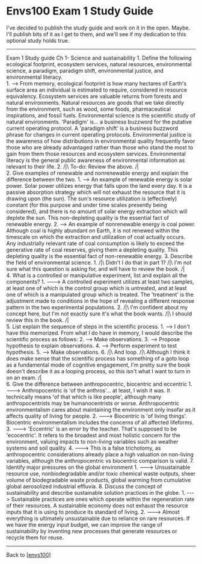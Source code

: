 # Envs100 Exam 1 Study Guide

I've decided to publish the study guide and work on it in the open.  Maybe.  I'll publish bits of it as I get to them, and we'll see if my dedication to this optional study holds true.

---
Exam 1 Study guide 
    Ch 1- Science and sustainability
        1. Define the following ecological footprint, ecosystem services, natural resources, environmental science, a paradigm, paradigm shift, environmental justice, and environmental literacy.  
           1. -->  From memory, ecological footprint is how many hectares of Earth's surface area an individual is estimated to require, considered in resource equivalency.  Ecosystem services are valuable returns from forests and natural environments.  Natural resources are goods that we take directly from the environment, such as wood, some foods, pharmaceutical inspirations, and fossil fuels.  Environmental science is the scientific study of natural environments.  'Paradigm' is... a business buzzword for the putative current operating protocol.  A 'paradigm shift' is a business buzzword phrase for changes in current operating protocols.  Environmental justice is the awareness of how distributions in environmental quality frequently favor those who are already advantaged rather than those who stand the most to gain from them those resources and ecosystem services.  Environmental literacy is the general public awareness of environmental information as relevant to their life.
           2. /|\ To-do:  Review the above.  /|\
        2. Give examples of renewable and nonrenewable energy and explain the difference between the two. 
           1. -->  An example of renewable energy is solar power.  Solar power utilizes energy that falls upon the land every day.  It is a passive absorption strategy which will not exhaust the resource that it is drawing upon (the sun).  The sun's resource utilization is (effectively) constant (for this purpose and under time scales presently being considered), and there is no amount of solar energy extraction which will deplete the sun.  This non-depleting quality is the essential fact of renewable energy.
           2. -->  An example of nonrenewable energy is coal power.  Although coal is highly abundant on Earth, it is not renewed within the timescale on which the extraction and utilization of coal actually occurs.  Any industrially relevant rate of coal consumption is likely to exceed the generative rate of coal reserves, giving them a depleting quality.  This depleting quality is the essential fact of non-renewable energy.
        3. Describe the field of environmental science.
           1. /|\ Didn't I do that in part 1?  /|\  I'm not sure what this question is asking for, and will have to review the book.  /|\
        4. What is a controlled or manipulative experiment, list and explain all the components?
           1. --->  A controlled experiment utilizes at least two samples, at least one of which is the control group which is untreated, and at least one of which is a manipulated group which is treated.  The 'treatment' is the adjustment made to conditions in the hope of revealing a different response pattern in the two experimental populations.
           2. /|\  I'm confident about my concept here, but I'm not exactly sure it's what the book wants.  /|\  I should review this in the book.  /|\
        5. List explain the sequence of steps in the scientific process.
           1. -->  I don't have this memorized.  From what I do have in memory, I would describe the scientific process as follows:
           2. -->  Make observations.
           3. -->  Propose hypothesis to explain observations.
           4. -->  Perform experiment to test hypothesis.
           5. -->  Make observations.
           6. /|\  And loop.  /|\  Although I think it does make sense that the scientific process has something of a goto loop as a fundamental mode of cognitive engagement, I'm pretty sure the book doesn't describe it as a looping process, so this isn't what I want to turn in on an exam.  /|\
        6. Give the difference between anthropocentric, biocentric and eccentric 
           1. --->  Anthropocentric is 'of the anthros'... at least, I wish it was.  It technically means 'of that which is like people', although many anthropocentrists may be humanocentrists or worse.  Anthropocentric environmentalism cares about maintaining the environment only insofar as it affects quality of living for people.
           2. --->  Biocentric is 'of living things'.  Biocentric environmentalism includes the concerns of all affected lifeforms.
           3. --->  'Eccentric' is an error by the teacher.  That's supposed to be 'ecocentric'.  It refers to the broadest and most holistic concern for the environment, valuing impacts to non-living variables such as weather systems and soil quality.
           4. --->  This is a false trichotomy, as anthropocentric considerations already place a high valuation on non-living variables, although the anthropocentric vs biocentric comparison is valid.
        7. Identify major pressures on the global environment
           1. --->  Unsustainable resource use, nonbiodegradable and/or toxic chemical waste outputs, sheer volume of biodegradable waste products, global warming from cumulative global aerosolized industrial effluvia.
        8. Discuss the concept of sustainability and describe sustainable solution practices in the globe. 
           1. --->  Sustainable practices are ones which operate within the regeneration rate of their resources.  A sustainable economy does not exhaust the resource inputs that it is using to produce its standard of living.
           2. --->  Almost everything is ultimately unsustainable due to reliance on rare resources.  If we have the energy input budget, we can improve the range of sustainability by inventing new processes that generate resources or recycle them for reuse.

---
Back to [[envs100]]

[//begin]: # "Autogenerated link references for markdown compatibility"
[envs100]: envs100.md "ENVS&100"
[//end]: # "Autogenerated link references"